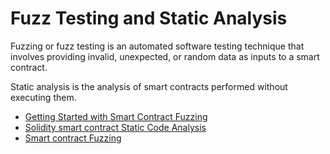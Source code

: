 # Fuzz Testing and Static Analysis

 Fuzzing or fuzz testing is an automated software testing technique that involves providing invalid, unexpected, or random data as inputs to a smart contract.

 Static analysis is the analysis of smart contracts performed without executing them.

 - [Getting Started with Smart Contract Fuzzing](https://www.immunebytes.com/blog/getting-started-with-smart-contract-fuzzing/)
- [Solidity smart contract Static Code Analysis](https://lightrains.com/blogs/solidity-static-analysis-tools/#static-code-analysis)
- [Smart contract Fuzzing](https://youtu.be/LRyyNzrqgOc)